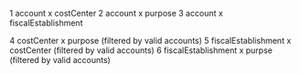1 account x costCenter
2 account x purpose
3 account x fiscalEstablishment

4 costCenter x purpose (filtered by valid accounts)
5 fiscalEstablishment x costCenter (filtered by valid accounts)
6 fiscalEstablishment x purpse (filtered by valid accounts)

